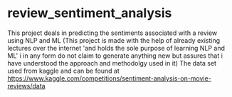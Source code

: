 # review_sentiment_analysis
This project deals in predicting the sentiments associated with a review using NLP and ML
(This project is made with the help of already existing lectures over the internet 'and holds the sole purpose of learning NLP and ML' i in any form do not claim to generate anything new but assures that i have understood the approach and methodolgy used in it)
The data set used from kaggle and can be found at https://www.kaggle.com/competitions/sentiment-analysis-on-movie-reviews/data

 
